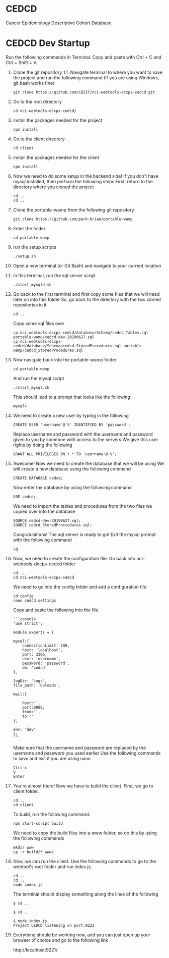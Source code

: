 # CEDCD

Cancer Epidemiology Descriptive Cohort Database

# CEDCD Dev Startup

Run the following commands in Terminal. Copy and paste with Ctrl + C and Ctrl + Shift + V.

1.  Clone the git repository
    1.1. Navigate terminal to where you want to save the project and run the following command (If you are using Windows, git bash works fine)

    ```console
    git clone https://github.com/CBIIT/nci-webtools-dccps-cedcd.git
    ```

2.  Go to the root directory

    ```console
    cd nci-webtools-dccps-cedcd/
    ```

3.  Install the packages needed for the project

    ```console
    npm install
    ```

4.  Go to the client directory

    ```console
    cd client
    ```

5.  Install the packages needed for the client

    ```console
    npm install
    ```

6.  Now we need to do some setup in the backend side!
    If you don't have mysql installed, then perform the following steps
    First, return to the directory where you cloned the project

    ```console
    cd ..
    cd ..
    ```

7.  Clone the portable-wamp from the following git repository

    ```console
    git clone https://github.com/park-brian/portable-wamp
    ```

8.  Enter the folder

    ```console
    cd portable-wamp
    ```

9.  run the setup scripts

    ```console
    ./setup.sh
    ```

10. Open a new terminal (or Git Bash) and navigate to your current location

11. In this terminal, run the sql server script

    ```console
    ./start_mysqld.sh
    ```

12. Go back to the first terminal and first copy some files that we will need later on into this folder
    So, go back to the directory with the two cloned repositories in it

    ```console
    cd ..
    ```

    Copy some sql files over

    ```console
    cp nci-webtools-dccps-cedcd/database/Schema/cedcd_Tables.sql portable-wamp/cedcd-dev-20190627.sql
    cp nci-webtools-dccps-cedcd/database/Schema/cedcd_StoredProcedures.sql portable-wamp/cedcd_StoredProcedures.sql
    ```

13. Now navigate back into the portable-wamp folder

    ```console
    cd portable-wamp
    ```

    And run the mysql script

    ```console
    ./start_mysql.sh
    ```

    This should lead to a prompt that looks like the following

    ```console
    mysql>
    ```

14. We need to create a new user by typing in the following

    ```console
    CREATE USER 'username'@'%' IDENTIFIED BY 'password';
    ```

    Replace username and password with the username and password given to you by someone with access to the servers
    We give this user rights by doing the following

    ```console
    GRANT ALL PRIVILEGES ON *.* TO 'username'@'%';
    ```

15. Awesome! Now we need to create the database that we will be using
    We will create a new database using the following command

    ```console
    CREATE DATABASE cedcd;
    ```

    Now enter the database by using the following command

    ```console
    USE cedcd;
    ```

    We need to import the tables and procedures from the two files we copied over into the database

    ```console
    SOURCE cedcd-dev-20190627.sql;
    SOURCE cedcd_StoredProccedures.sql;
    ```

    Congratulations! The sql server is ready to go!
    Exit the mysql prompt with the following command

    ```console
    \q
    ```

16. Now, we need to create the configuration file.
    Go back into nci-webtools-dccps-cedcd folder

    ```console
    cd ..
    cd nci-webtools-dccps-cedcd
    ```

    We need to go into the config folder and add a configuration file

    ```console
    cd config
    nano cedcd.settings
    ```

    Copy and paste the following into the file

        ```console
        'use strict';

        module.exports = {

        mysql:{
            connectionLimit: 100,
            host: 'localhost',
            port: 3306,
            user: 'username',
            password: 'password',
            db: 'cedcd'
        },

        logDir: 'Logs',
        file_path: 'Uploads',

        mail:{

            host:'',
            port:8000,
            from:'',
            to:''
        },

        env: 'dev'
        };
        ```

    Make sure that the username and password are replaced by the username and password you used earlier
    Use the following commands to save and exit if you are using nano

    ```console
    Ctrl-x
    y
    Enter
    ```

17. You're almost there!
    Now we have to build the client. First, we go to client folder.

    ```console
    cd ..
    cd client
    ```

    To build, run the following command.

    ```console
    npm start-script build
    ```

    We need to copy the build files into a www folder, so do this by using the following commands

    ```console
    mkdir www
    cp -r build/* www/
    ```

18. Now, we can run the client.
    Use the following commands to go to the webtool's root folder and run index.js.

    ```console
    cd ..
    cd ..
    node index.js
    ```

    The terminal should display something along the lines of the following

    ```console
    $ cd ..

    $ cd ..

    $ node index.js
    Project CEDCD listening on port:9221
    ```

19. Everything should be working now, and you can just open up your browser of choice and go to the following link

    http://localhost:9221/
